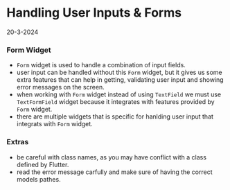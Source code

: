 # Handling User Inputs & Forms
20-3-2024

### Form Widget
* `Form` widget is used to handle a combination of input fields.
* user input can be handled without this `Form` widget, but it gives us some extra features that can help in getting, validating user input and showing error messages on the screen. 
* when working with `Form` widget instead of using `TextField` we must use `TextFormField` widget because it integrates with features provided by `Form` widget.
* there are multiple widgets that is specific for hanlding user input that integrats with `Form` widget. 

### Extras
* be careful with class names, as you may have conflict with a class defined by Flutter.
* read the error message carfully and make sure of having the correct models pathes.

